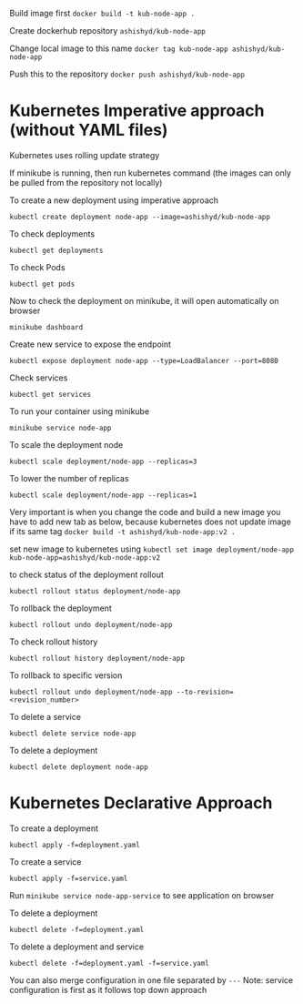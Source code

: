 Build image first `docker build -t kub-node-app .`

Create dockerhub repository `ashishyd/kub-node-app`

Change local image to this name `docker tag kub-node-app ashishyd/kub-node-app`

Push this to the repository `docker push ashishyd/kub-node-app`

# Kubernetes Imperative approach (without YAML files)
Kubernetes uses rolling update strategy

If minikube is running, then run kubernetes command (the images can only be pulled from the repository not locally)

To create a new deployment using imperative approach

`kubectl create deployment node-app --image=ashishyd/kub-node-app`

To check deployments

`kubectl get deployments`

To check Pods

`kubectl get pods`

Now to check the deployment on minikube, it will open automatically on browser

`minikube dashboard`

Create new service to expose the endpoint

`kubectl expose deployment node-app --type=LoadBalancer --port=8080`

Check services

`kubectl get services`

To run your container using minikube

`minikube service node-app`

To scale the deployment node

`kubectl scale deployment/node-app --replicas=3`

To lower the number of replicas

`kubectl scale deployment/node-app --replicas=1`

Very important is when you change the code and build a new image you have to add new tab as below, because kubernetes does not update image if its same tag
`docker build -t ashishyd/kub-node-app:v2 .`

set new image to kubernetes using `kubectl set image deployment/node-app kub-node-app=ashishyd/kub-node-app:v2`

to check status of the deployment rollout

`kubectl rollout status deployment/node-app`

To rollback the deployment

`kubectl rollout undo deployment/node-app`

To check rollout history

`kubectl rollout history deployment/node-app`

To rollback to specific version

`kubectl rollout undo deployment/node-app --to-revision=<revision_number>`

To delete a service

`kubectl delete service node-app`

To delete a deployment

`kubectl delete deployment node-app`

# Kubernetes Declarative Approach

To create a deployment

`kubectl apply -f=deployment.yaml`

To create a service

`kubectl apply -f=service.yaml`

Run `minikube service node-app-service` to see application on browser

To delete a deployment

`kubectl delete -f=deployment.yaml`

To delete a deployment and service

`kubectl delete -f=deployment.yaml -f=service.yaml`

You can also merge configuration in one file separated by `---`
Note: service configuration is first as it follows top down approach

